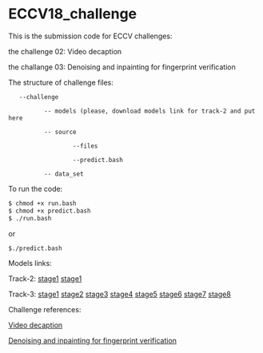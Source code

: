 # ECCV18_challenge
This is the submission code for ECCV challenges:

the challenge 02: Video decaption

the challange 03: Denoising and inpainting for fingerprint verification

The structure of challenge files:

       --challenge
       
              -- models (please, download models link for track-2 and put here
       
              -- source
               
                      --files
               
                      --predict.bash
       
              -- data_set
       
       
To run the code:
```sh
$ chmod +x run.bash
$ chmod +x predict.bash
$ ./run.bash
```
or
```sh
$./predict.bash
```

Models links:

Track-2:
[stage1](https://www.dropbox.com/s/2kaa7ugradazx3c/stage01.h5?dl=0)
[stage1](https://www.dropbox.com/s/x5qhjf9l212n47h/stage02.h5?dl=0)


Track-3:
[stage1](https://github.com/quan6791/ECCV_challenge/blob/master/challenge03/model.npz)
[stage2](https://github.com/quan6791/ECCV_challenge/blob/master/challenge03/model_step02.npz)
[stage3](https://github.com/quan6791/ECCV_challenge/blob/master/challenge03/model_step03.npz)
[stage4](https://github.com/quan6791/ECCV_challenge/blob/master/challenge03/model_step04.npz)
[stage5](https://github.com/quan6791/ECCV_challenge/blob/master/challenge03/model_step05.npz)
[stage6](https://github.com/quan6791/ECCV_challenge/blob/master/challenge03/model_step06.npz)
[stage7](https://github.com/quan6791/ECCV_challenge/blob/master/challenge03/model_step07.npz)
[stage8](https://github.com/quan6791/ECCV_challenge/blob/master/challenge03/model_step08.npz)


Challenge references:

[Video decaption](https://competitions.codalab.org/competitions/18421)

[Denoising and inpainting for fingerprint verification](https://competitions.codalab.org/competitions/18426)
